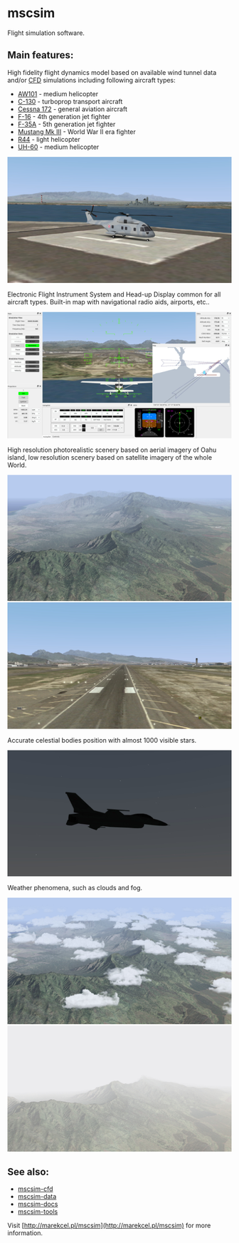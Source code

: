 # mscsim
Flight simulation software.

## Main features:

High fidelity flight dynamics model based on available wind tunnel data and/or [CFD](https://en.wikipedia.org/wiki/Computational_fluid_dynamics) simulations including following aircraft types:

* [AW101](https://en.wikipedia.org/wiki/AgustaWestland_AW101) - medium helicopter
* [C-130](https://en.wikipedia.org/wiki/Lockheed_C-130_Hercules) - turboprop transport aircraft
* [Cessna 172](https://en.wikipedia.org/wiki/Cessna_172) - general aviation aircraft
* [F-16](https://en.wikipedia.org/wiki/General_Dynamics_F-16_Fighting_Falcon) - 4th generation jet fighter
* [F-35A](https://en.wikipedia.org/wiki/Lockheed_Martin_F-35_Lightning_II) - 5th generation jet fighter
* [Mustang Mk III](https://en.wikipedia.org/wiki/North_American_P-51_Mustang) - World War II era fighter
* [R44](https://en.wikipedia.org/wiki/Robinson_R44) - light helicopter
* [UH-60](https://en.wikipedia.org/wiki/Sikorsky_UH-60_Black_Hawk) - medium helicopter

![MScSim - AW101](mscsim_aw101.jpg)

Electronic Flight Instrument System and Head-up Display common for all aircraft types. Built-in map with navigational radio aids, airports, etc..

![MScSim - GUI](mscsim_gui.jpg)

High resolution photorealistic scenery based on aerial imagery of Oahu island, low resolution scenery based on satellite imagery of the whole World.

![MScSim - Oahu](mscsim_oahu.jpg)
![MScSim - PHNL](mscsim_phnl.jpg)

Accurate celestial bodies position with almost 1000 visible stars.

![MScSim - stars](mscsim_stars.jpg)

Weather phenomena, such as clouds and fog.

![MScSim - clouds](mscsim_clouds.jpg)
![MScSim - fog](mscsim_fog.jpg)

## See also:
* [mscsim-cfd](https://github.com/marek-cel/mscsim-cfd)
* [mscsim-data](https://github.com/marek-cel/mscsim-data)
* [mscsim-docs](https://github.com/marek-cel/mscsim-docs)
* [mscsim-tools](https://github.com/marek-cel/mscsim-tools)

Visit [http://marekcel.pl/mscsim](http://marekcel.pl/mscsim) for more information.
